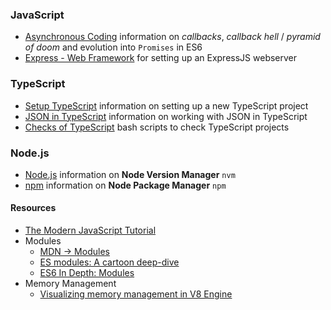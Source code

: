### JavaScript

* [Asynchronous Coding](./async.md) information on *callbacks*, *callback hell* / *pyramid of doom* and evolution into `Promises` in ES6
* [Express - Web Framework](./express.md) for setting up an ExpressJS webserver

### TypeScript

* [Setup TypeScript](./setup.md) information on setting up a new TypeScript project
* [JSON in TypeScript](./json.md) information on working with JSON in TypeScript
* [Checks of TypeScript](./ts-checks.md) bash scripts to check TypeScript projects

### Node.js

* [Node.js](./nodejs.md) information on **Node Version Manager** `nvm`
* [npm](./npm.md) information on **Node Package Manager** `npm`

#### Resources

* [The Modern JavaScript Tutorial](https://javascript.info/)
* Modules
  * [MDN -> Modules](https://developer.mozilla.org/en-US/docs/Web/JavaScript/Guide/Modules)
  * [ES modules: A cartoon deep-dive](https://hacks.mozilla.org/2018/03/es-modules-a-cartoon-deep-dive/)
  * [ES6 In Depth: Modules](https://hacks.mozilla.org/2015/08/es6-in-depth-modules/)
* Memory Management
  * [Visualizing memory management in V8 Engine](https://deepu.tech/memory-management-in-v8/)
